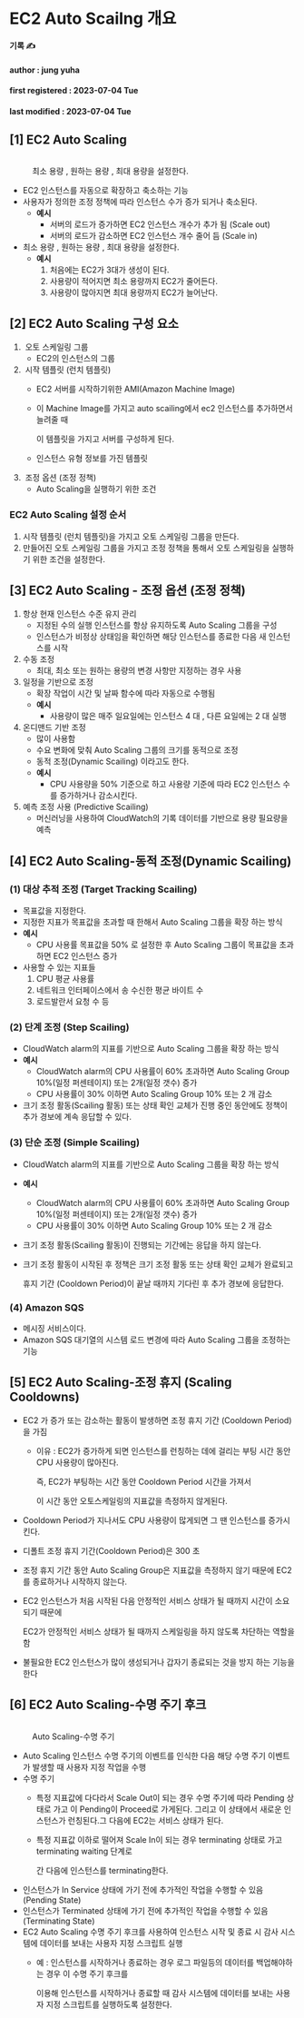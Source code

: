 # EC2 Auto Scailng 개요

**기록 ✍️**

#### author : jung yuha

#### first registered : 2023-07-04 Tue

#### last modified : 2023-07-04 Tue



## \[1] EC2 Auto Scaling

<figure><img src="../.gitbook/assets/image (3).png" alt=""><figcaption><p>  최소 용량 , 원하는 용량 , 최대 용량을 설정한다.</p></figcaption></figure>

* EC2 인스턴스를 자동으로 확장하고 축소하는 기능
* 사용자가 정의한 조정 정책에 따라 인스턴스 수가 증가 되거나 축소된다.
  * **예시**
    * 서버의 로드가 증가하면 EC2 인스턴스 개수가 추가 됨 (Scale out)
    * 서버의 로드가 감소하면 EC2 인스턴스 개수 줄어 듬 (Scale in)
* 최소 용량 , 원하는 용량 , 최대 용량을 설정한다.
  * **예시**
    1. 처음에는 EC2가 3대가 생성이 된다.
    2. 사용량이 적어지면 최소 용량까지 EC2가 줄어든다.
    3. 사용량이 많아지면 최대 용량까지 EC2가 늘어난다.

## \[2] EC2 Auto Scaling 구성 요소

1. <img src="../.gitbook/assets/image (8).png" alt="" data-size="line"> 오토 스케일링 그룹
   * EC2의 인스턴스의 그룹
2. <img src="../.gitbook/assets/image (4).png" alt="" data-size="line"> 시작 템플릿 (런치 템플릿)
   * EC2 서버를 시작하기위한 AMI(Amazon Machine Image)
   *   이 Machine Image를 가지고 auto scailing에서 ec2 인스턴스를 추가하면서 늘려줄 때

       이 템플릿을 가지고 서버를 구성하게 된다.
   * 인스턴스 유형 정보를 가진 템플릿
3. <img src="../.gitbook/assets/image.png" alt="" data-size="line"> 조정 옵션 (조정 정책)
   * Auto Scaling을 실행하기 위한 조건

### EC2 Auto Scaling 설정 순서

1. 시작 템플릿 (런치 템플릿)을 가지고 오토 스케일링 그룹을 만든다.
2. 만들어진 오토 스케일링 그룹을 가지고 조정 정책을 통해서 오토 스케일링을 실행하기 위한 조건을 설정한다.

## \[3] EC2 Auto Scaling - 조정 옵션 (조정 정책)

1. 항상 현재 인스턴스 수준 유지 관리
   * 지정된 수의 실행 인스턴스를 항상 유지하도록 Auto Scaling 그룹을 구성
   * 인스턴스가 비정상 상태임을 확인하면 해당 인스턴스를 종료한 다음 새 인스턴스를 시작
2. 수동 조정
   * 최대, 최소 또는 원하는 용량의 변경 사항만 지정하는 경우 사용
3. 일정을 기반으로 조정
   * 확장 작업이 시간 및 날짜 함수에 따라 자동으로 수행됨
   * **예시**
     * 사용량이 많은 매주 일요일에는 인스턴스 4 대 , 다른 요일에는 2 대 실행
4. 온디맨드 기반 조정
   * 많이 사용함
   * 수요 변화에 맞춰 Auto Scaling 그룹의 크기를 동적으로 조정
   * 동적 조정(Dynamic Scailing) 이라고도 한다.
   * **예시**
     * CPU 사용량을 50% 기준으로 하고 사용량 기준에 따라 EC2 인스턴스 수를 증가하거나 감소시킨다.
5. 예측 조정 사용 (Predictive Scailing)
   * 머신러닝을 사용하여 CloudWatch의 기록 데이터를 기반으로 용량 필요량을 예측

## \[4] EC2 Auto Scaling-동적 조정(Dynamic Scailing)

### (1) 대상 추적 조정 (Target Tracking Scailing)

* 목표값을 지정한다.
* 지정한 지표가 목표값을 초과할 때 한해서 Auto Scaling 그룹을 확장 하는 방식
* **예시**
  * CPU 사용률 목표값을 50% 로 설정한 후 Auto Scaling 그룹이 목표값을 초과하면 EC2 인스턴스 증가
* 사용할 수 있는 지표들
  1. CPU 평균 사용률
  2. 네트워크 인터페이스에서 송 수신한 평균 바이트 수
  3. 로드발란서 요청 수 등

### (2) 단계 조정 (Step Scailing)

* CloudWatch alarm의 지표를 기반으로 Auto Scaling 그룹을 확장 하는 방식
* **예시**
  * CloudWatch alarm의 CPU 사용률이 60% 초과하면 Auto Scaling Group 10%(일정 퍼센테이지) 또는 2개(일정 갯수) 증가
  * CPU 사용률이 30% 이하면 Auto Scaling Group 10% 또는 2 개 감소
* 크기 조정 활동(Scailing 활동) 또는 상태 확인 교체가 진행 중인 동안에도 정책이 추가 경보에 계속 응답할 수 있다.

### (3) 단순 조정 (Simple Scailing)

* CloudWatch alarm의 지표를 기반으로 Auto Scaling 그룹을 확장 하는 방식
* **예시**
  * CloudWatch alarm의 CPU 사용률이 60% 초과하면 Auto Scaling Group 10%(일정 퍼센테이지) 또는 2개(일정 갯수) 증가
  * CPU 사용률이 30% 이하면 Auto Scaling Group 10% 또는 2 개 감소
* 크기 조정 활동(Scailing 활동)이 진행되는 기간에는 응답을 하지 않는다.
*   크기 조정 활동이 시작된 후 정책은 크기 조정 활동 또는 상태 확인 교체가 완료되고

    휴지 기간 (Cooldown Period)이 끝날 때까지 기다린 후 추가 경보에 응답한다.

### (4) Amazon SQS

* 메시징 서비스이다.
* Amazon SQS 대기열의 시스템 로드 변경에 따라 Auto Scaling 그룹을 조정하는 기능

## \[5] EC2 Auto Scaling-조정 휴지 (Scaling Cooldowns)

* EC2 가 증가 또는 감소하는 활동이 발생하면 조정 휴지 기간 (Cooldown Period)을 가짐
  *   이유 : EC2가 증가하게 되면 인스턴스를 런칭하는 데에 걸리는 부팅 시간 동안 CPU 사용량이 많아진다.

      즉, EC2가 부팅하는 시간 동안 Cooldown Period 시간을 가져서

      이 시간 동안 오토스케일링의 지표값을 측정하지 않게된다.
* Cooldown Period가 지나서도 CPU 사용량이 많게되면 그 땐 인스턴스를 증가시킨다.
* 디폴트 조정 휴지 기간(Cooldown Period)은 300 초
* 조정 휴지 기간 동안 Auto Scaling Group은 지표값을 측정하지 않기 때문에 EC2를 종료하거나 시작하지 않는다.
*   EC2 인스턴스가 처음 시작된 다음 안정적인 서비스 상태가 될 때까지 시간이 소요되기 때문에

    EC2가 안정적인 서비스 상태가 될 때까지 스케일링을 하지 않도록 차단하는 역할을 함
* 불필요한 EC2 인스턴스가 많이 생성되거나 갑자기 종료되는 것을 방지 하는 기능을 한다

## \[6] EC2 Auto Scaling-수명 주기 후크

<figure><img src="../.gitbook/assets/image (1).png" alt=""><figcaption><p> Auto Scaling-수명 주기</p></figcaption></figure>

* Auto Scaling 인스턴스 수명 주기의 이벤트를 인식한 다음 해당 수명 주기 이벤트가 발생할 때 사용자 지정 작업을 수행
* 수명 주기
  * 특정 지표값에 다다라서 Scale Out이 되는 경우 수명 주기에 따라 Pending 상태로 가고 이 Pending이 Proceed로 가게된다. 그리고 이 상태에서 새로운 인스턴스가 런칭된다.그 다음에 EC2는 서비스 상태가 된다.
  *   특정 지표값 이하로 떨어져 Scale In이 되는 경우 terminating 상태로 가고 terminating waiting 단계로

      간 다음에 인스턴스를 terminating한다.
* 인스턴스가 In Service 상태에 가기 전에 추가적인 작업을 수행할 수 있음 (Pending State)
* 인스턴스가 Terminated 상태에 가기 전에 추가적인 작업을 수행할 수 있음 (Terminating State)
* EC2 Auto Scaling 수명 주기 후크를 사용하여 인스턴스 시작 및 종료 시 감사 시스템에 데이터를 보내는 사용자 지정 스크립트 실행
  *   예 : 인스턴스를 시작하거나 종료하는 경우 로그 파일등의 데이터를 백업해야하는 경우 이 수명 주기 후크를

      이용해 인스턴스를 시작하거나 종료할 때 감사 시스템에 데이터를 보내는 사용자 지정 스크립트를 실행하도록 설정한다.
